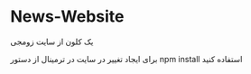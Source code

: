 # News-Website
یک کلون از سایت زومجی

برای ایجاد تغییر در سایت در ترمینال از دستور npm install استفاده کنید
